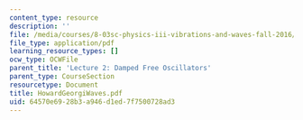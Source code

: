 ```yaml
---
content_type: resource
description: ''
file: /media/courses/8-03sc-physics-iii-vibrations-and-waves-fall-2016/64570e6928b3a946d1ed7f7500728ad3_MIT8_03SCF16_Text_Ch2.pdf
file_type: application/pdf
learning_resource_types: []
ocw_type: OCWFile
parent_title: 'Lecture 2: Damped Free Oscillators'
parent_type: CourseSection
resourcetype: Document
title: HowardGeorgiWaves.pdf
uid: 64570e69-28b3-a946-d1ed-7f7500728ad3
---
```

